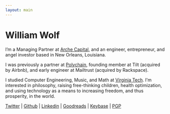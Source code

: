 ```yaml
---
layout: main
---
```


# William Wolf

I’m a Managing Partner at [Arche Capital](https://arche.capital), and an engineer, entrepreneur, and angel investor based in New Orleans, Louisiana.

I was previously a partner at [Polychain](https://polychain.capital), founding member at Tilt (acquired by Airbnb), and early engineer at Mailtrust (acquired by Rackspace).

I studied Computer Engineering, Music, and Math at [Virginia Tech](https://vt.edu). I'm interested in philosophy, raising free-thinking children, health optimization, and using technology as a means to increasing freedom, and thus prosperity, in the world.



[Twitter](https://x.com/throughnothing)
| [Github](https://github.com/throughnothing)
| [Linkedin](https://www.linkedin.com/in/throughnothing)
| [Goodreads](https://www.goodreads.com/user/show/7295031-will)
| [Keybase](https://keybase.io/throughnothing/)
| [PGP](/williamwolf.asc)